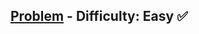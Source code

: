 [Problem](https://www.hackerrank.com/challenges/counting-valleys/problem) - Difficulty: Easy :white_check_mark:
---
